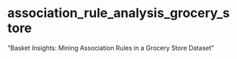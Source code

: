 # association_rule_analysis_grocery_store
"Basket Insights: Mining Association Rules in a Grocery Store Dataset"
